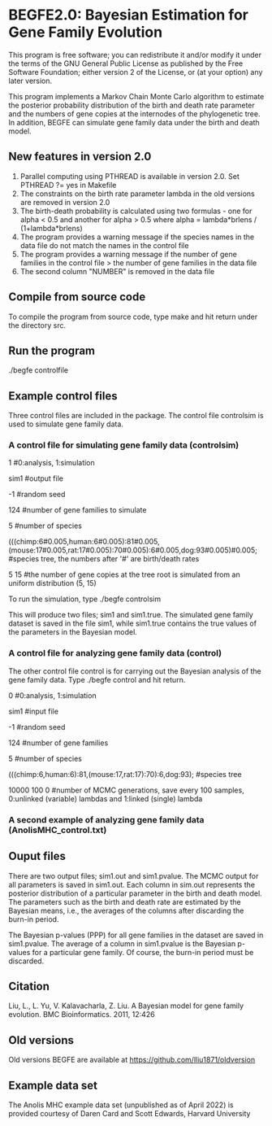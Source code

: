# BEGFE2.0: Bayesian Estimation for Gene Family Evolution

This program is free software; you can redistribute it and/or modify it under the terms of the GNU General Public License as published by the Free Software Foundation; either version 2 of the License, or (at your option) any later version.

This program implements a Markov Chain Monte Carlo algorithm to estimate the posterior probability distribution of the birth and death rate parameter and the numbers of gene copies at the internodes of the phylogenetic tree.  In addition, BEGFE can simulate gene family data under the birth and death model.

## New features in version 2.0
1. Parallel computing using PTHREAD is available in version 2.0. Set PTHREAD ?= yes in Makefile
2. The constraints on the birth rate parameter lambda in the old versions are removed in version 2.0
3. The birth-death probability is calculated using two formulas - one for alpha < 0.5 and another for alpha > 0.5 where alpha = lambda\*brlens / (1+lambda\*brlens)
4. The program provides a warning message if the species names in the data file do not match the names in the control file
5. The program provides a warning message if the number of gene families in the control file > the number of gene families in the data file
6. The second column "NUMBER" is removed in the data file


## Compile from source code 
To compile the program from source code, type make and hit return under the directory src. 

## Run the program
./begfe controlfile

## Example control files 
Three control files are included in the package. The control file controlsim is used to simulate gene family data. 

### A control file for simulating gene family data (controlsim)
1 #0:analysis, 1:simulation

sim1 #output file

-1 #random seed

124 #number of gene families to simulate

5 #number of species

(((chimp:6#0.005,human:6#0.005):81#0.005,(mouse:17#0.005,rat:17#0.005):70#0.005):6#0.005,dog:93#0.005)#0.005; #species tree, the numbers after '#' are birth/death rates

5 15 #the number of gene copies at the tree root is simulated from an uniform distribution (5, 15)

To run the simulation, type ./begfe controlsim

This will produce two files; sim1 and sim1.true. The simulated gene family dataset is saved in the file sim1, while sim1.true contains the true values of the parameters in the Bayesian model. 

### A control file for analyzing gene family data (control)

The other control file control is for carrying out the Bayesian analysis of the gene family data. Type ./begfe control and hit return. 

0 #0:analysis, 1:simulation

sim1 #input file

-1 #random seed

124 #number of gene families

5 #number of species

(((chimp:6,human:6):81,(mouse:17,rat:17):70):6,dog:93); #species tree

10000 100 0 #number of MCMC generations, save every 100 samples, 0:unlinked (variable) lambdas and 1:linked (single) lambda


### A second example of analyzing gene family data (AnolisMHC_control.txt)





## Ouput files
There are two output files; sim1.out and sim1.pvalue. The MCMC output for all parameters is saved in sim1.out. Each column in sim.out represents the posterior distribution of a particular parameter in the birth and death model. The parameters such as the birth and death rate are estimated by the Bayesian means, i.e., the averages of the columns after discarding the burn-in period. 

The Bayesian p-values (PPP) for all gene families in the dataset are saved in sim1.pvalue. The average of a column in sim1.pvalue is the Bayesian p-values for a particular gene family. Of course, the burn-in period must be discarded.


## Citation 
Liu, L., L. Yu, V. Kalavacharla, Z. Liu. A Bayesian model for gene family evolution. BMC Bioinformatics. 2011, 12:426

## Old versions
Old versions BEGFE are available at https://github.com/lliu1871/oldversion

## Example data set
The Anolis MHC example data set (unpublished as of April 2022) is provided courtesy of Daren Card and Scott Edwards, Harvard University


